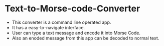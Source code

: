 # Text-to-Morse-code-Converter

- This converter is a command line operated app.
- It has a easy-to-navigate interface. 
- User can type a text message and encode it into Morse Code. 
- Also an enoded message from this app can be decoded to normal text.
